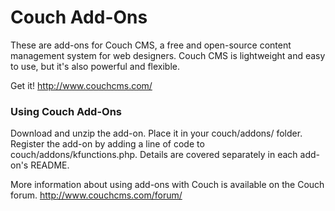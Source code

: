 # Couch Add-Ons #

These are add-ons for Couch CMS, a free and open-source content management system for web designers. Couch CMS is lightweight and easy to use, but it's also powerful and flexible.

Get it! http://www.couchcms.com/

### Using Couch Add-Ons ###

Download and unzip the add-on. Place it in your couch/addons/ folder. Register the add-on by adding a line of code to couch/addons/kfunctions.php. Details are covered separately in each add-on's README.

More information about using add-ons with Couch is available on the Couch forum. http://www.couchcms.com/forum/